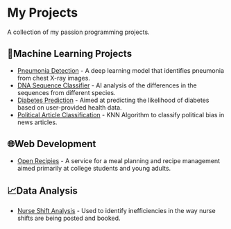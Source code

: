 # My Projects

A collection of my passion programming projects.

## 🦾Machine Learning Projects

- [Pneumonia Detection](https://github.com/kassiwinter/project-pneumonia-detection) - A deep learning model that identifies pneumonia from chest X-ray images.
- [DNA Sequence Classifier](https://github.com/kassiwinter/project-dna-classifier) - AI analysis of the differences in the sequences from different species.
- [Diabetes Prediction](https://github.com/kassiwinter/project-diabetes-prediction) - Aimed at predicting the likelihood of diabetes based on user-provided health data.
- [Political Article Classification](https://github.com/kassiwinter/csc-466-finalproject) - KNN Algorithm to classify political bias in news articles.



## 🌐Web Development

- [Open Recipies](https://github.com/AlfredMadere/open-recipes) - A service for a meal planning and recipe management aimed primarily at college students and young adults.


## 📈Data Analysis

- [Nurse Shift Analysis](https://github.com/kassiwinter/nurse-shift-insight) - Used to identify inefficiencies in the way nurse shifts are being posted and booked.
